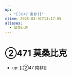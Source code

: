 ```yaml
---
up:
  - "[[②47 南非]]"
ctime: 2025-03-01T13:17:05
aliases:
  - 莫桑比克
---
```


# ②471 莫桑比克

- up: [[②47 南非]]
